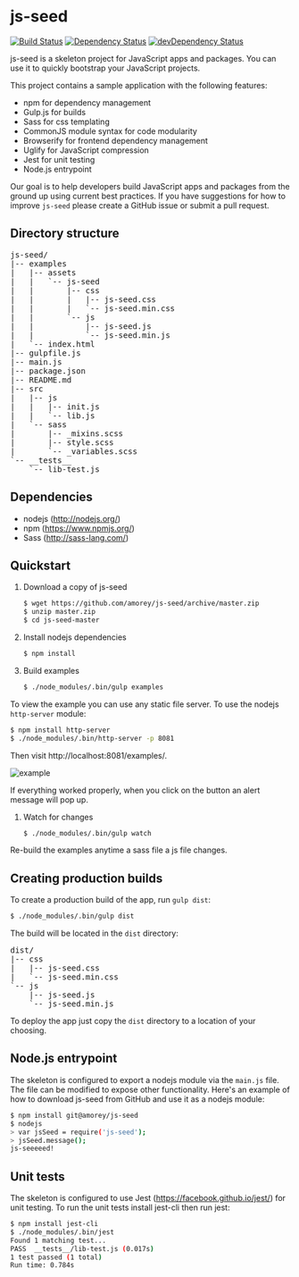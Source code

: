 # js-seed

[![Build Status](https://travis-ci.org/amorey/js-seed.svg?branch=master)](https://travis-ci.org/amorey/js-seed)
[![Dependency Status](https://david-dm.org/amorey/js-seed.svg)](https://david-dm.org/amorey/js-seed)
[![devDependency Status](https://david-dm.org/amorey/js-seed/dev-status.svg)](https://david-dm.org/amorey/js-seed#info=devDependencies)

js-seed is a skeleton project for JavaScript apps and packages. You can use it to quickly bootstrap your JavaScript projects.

This project contains a sample application with the following features:

 * npm for dependency management
 * Gulp.js for builds
 * Sass for css templating
 * CommonJS module syntax for code modularity
 * Browserify for frontend dependency management
 * Uglify for JavaScript compression
 * Jest for unit testing
 * Node.js entrypoint

Our goal is to help developers build JavaScript apps and packages from the ground up using current best practices. If you have suggestions for how to improve `js-seed` please create a GitHub issue or submit a pull request.

## Directory structure

<pre>
js-seed/
|-- examples
|   |-- assets
|   |   `-- js-seed
|   |       |-- css
|   |       |   |-- js-seed.css
|   |       |   `-- js-seed.min.css
|   |       `-- js
|   |           |-- js-seed.js
|   |           `-- js-seed.min.js
|   `-- index.html
|-- gulpfile.js
|-- main.js
|-- package.json
|-- README.md
|-- src
|   |-- js
|   |   |-- init.js
|   |   `-- lib.js
|   `-- sass
|       |-- _mixins.scss
|       |-- style.scss
|       `-- _variables.scss
`-- __tests__
    `-- lib-test.js
</pre>

## Dependencies

 * nodejs (http://nodejs.org/)
 * npm (https://www.npmjs.org/)
 * Sass (http://sass-lang.com/)

## Quickstart

1. Download a copy of js-seed

   ```bash
   $ wget https://github.com/amorey/js-seed/archive/master.zip
   $ unzip master.zip
   $ cd js-seed-master
   ```

1. Install nodejs dependencies

   ```bash
   $ npm install
   ```

1. Build examples

   ```bash
   $ ./node_modules/.bin/gulp examples
   ```

  To view the example you can use any static file server. To use the nodejs `http-server` module:
  
  ```bash
  $ npm install http-server
  $ ./node_modules/.bin/http-server -p 8081
  ```
  
  Then visit http://localhost:8081/examples/.
  
  ![example](https://dl.dropboxusercontent.com/u/1644/js-seed/%E2%80%8Eoctodev_8081_examples_.png)
  
  If everything worked properly, when you click on the button an alert message will pop up.

1. Watch for changes

   ```bash
   $ ./node_modules/.bin/gulp watch
   ```

  Re-build the examples anytime a sass file a js file changes.

## Creating production builds

To create a production build of the app, run `gulp dist`:

```bash
$ ./node_modules/.bin/gulp dist
```

The build will be located in the `dist` directory:

<pre>
dist/
|-- css
|   |-- js-seed.css
|   `-- js-seed.min.css
`-- js
    |-- js-seed.js
    `-- js-seed.min.js
</pre>

To deploy the app just copy the `dist` directory to a location of your choosing.

## Node.js entrypoint

The skeleton is configured to export a nodejs module via the `main.js` file. The file can be modified to expose other functionality. Here's an example of how to download js-seed from GitHub and use it as a nodejs module:

```bash
$ npm install git@amorey/js-seed
$ nodejs
> var jsSeed = require('js-seed');
> jsSeed.message();
js-seeeeed!
```

## Unit tests

The skeleton is configured to use Jest (https://facebook.github.io/jest/) for unit testing. To run the unit tests install jest-cli then run jest:

```bash
$ npm install jest-cli
$ ./node_modules/.bin/jest
Found 1 matching test...
PASS  __tests__/lib-test.js (0.017s)
1 test passed (1 total)
Run time: 0.784s
```
